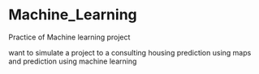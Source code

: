 # Machine_Learning
Practice of Machine learning project

want to simulate a project to a consulting housing prediction using maps and prediction using machine learning 

